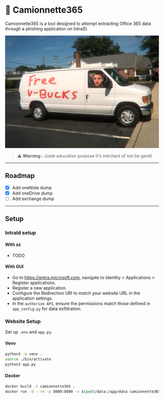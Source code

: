 # 🚚 Camionnette365

Camionnette365 is a tool designed to attempt extracting Office 365 data through a phishing application on IntraID.

![camionnette](./static/img.png)

> ⚠️ **Warning :** Juste education purpose it's méchant of not be gentil
> 

---

## Roadmap

- [x] Add oneNote dump
- [x] Add oneDrive dump
- [ ] Add exchange dump
---

## Setup

### IntraId setup

#### With az

- TODO

#### With GUI

- Go to https://entra.microsoft.com, navigate to Identity > Applications > Register applications.
- Register a new application.
- Configure the Redirection URI to match your website URL in the application settings.
- In the `authorize API`, ensure the permissions match those defined in `app_config.py` for data exfiltration.


### Website Setup

Set up `.env` and `app.py`.

#### Venv

```bash
python3 -m venv . 
source ./bin/activate
python3 app.py
```

#### Docker

```bash
docker build -t camionnette365 .
docker run -d --rm -p 8000:8000 -v $(pwd)/data:/app/data camionnette365
```

